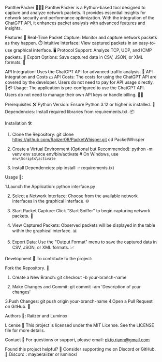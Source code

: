 PantherPacker 🕵️‍♂️🐾
PantherPacker is a Python-based tool designed to capture and analyze network packets. It provides essential insights for network security and performance optimization. With the integration of the ChatGPT API, it enhances packet analysis with advanced features and insights.

Features 🌟
Real-Time Packet Capture: Monitor and capture network packets as they happen. ⏱️
Intuitive Interface: View captured packets in an easy-to-use graphical interface. 🖥️
Protocol Support: Analyze TCP, UDP, and ICMP packets. 📡
Export Options: Save captured data in CSV, JSON, or XML formats. 💾

API Integration: Uses the ChatGPT API for advanced traffic analysis. 🤖
API Integration and Costs 💵
API Costs: The costs for using the ChatGPT API are covered by the developer. Users do not need to pay for API usage directly. 🚫💳
Usage: The application is pre-configured to use the ChatGPT API. Users do not need to manage their own API keys or handle billing. 🔑🚫

Prerequisites 🛠️
Python Version: Ensure Python 3.12 or higher is installed. 🐍
Dependencies: Install required libraries from requirements.txt. 📦

Installation 🛠️
1. Clone the Repository:
git clone https://github.com/Raiizer08/PacketWhisper.git
cd PacketWhisper

2. Create a Virtual Environment (Optional but Recommended):
python -m venv env
source env/bin/activate  # On Windows, use `env\Scripts\activate`

3. Install Dependencies:
pip install -r requirements.txt

Usage 🚀:

1.Launch the Application:
python interface.py

2. Select a Network Interface: Choose from the available network interfaces in the graphical interface. 🌐

3. Start Packet Capture: Click "Start Sniffer" to begin capturing network packets. 🎯

4. View Captured Packets: Observed packets will be displayed in the table within the graphical interface. 📊

5. Export Data: Use the "Output Format" menu to save the captured data in CSV, JSON, or XML formats. 📈

Development 🔧
To contribute to the project:

Fork the Repository. 🍴
1. Create a New Branch:
git checkout -b your-branch-name

2. Make Changes and Commit:
git commit -am 'Description of your changes'

3.Push Changes:
git push origin your-branch-name
4.Open a Pull Request on GitHub. 📝

Authors 👥: Raiizer and Luminox

License 📜
This project is licensed under the MIT License. See the LICENSE file for more details.

Contact 📧
For questions or support, please email: pkto.riann@gmail.com

Found this project helpful? 🤗
Consider supporting me on Discord or GitHub. 🌟 Discord : mayberaiizer or luminoxl

